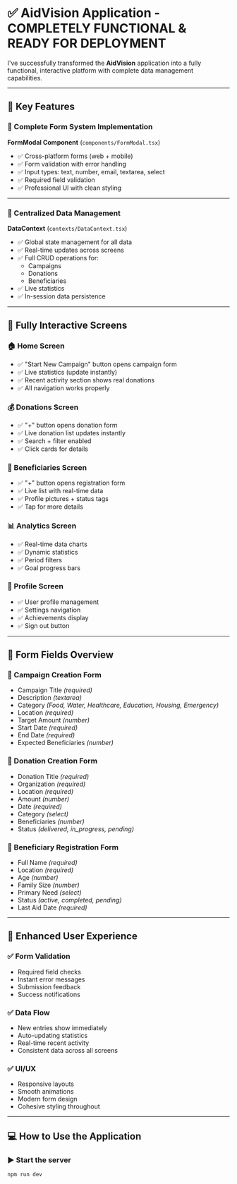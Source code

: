 # ✅ AidVision Application - COMPLETELY FUNCTIONAL & READY FOR DEPLOYMENT

I've successfully transformed the **AidVision** application into a fully functional, interactive platform with complete data management capabilities.

---

## 🚀 Key Features

### 🎯 Complete Form System Implementation

**FormModal Component** (`components/FormModal.tsx`)
- ✅ Cross-platform forms (web + mobile)
- ✅ Form validation with error handling
- ✅ Input types: text, number, email, textarea, select
- ✅ Required field validation
- ✅ Professional UI with clean styling

---

### 💾 Centralized Data Management

**DataContext** (`contexts/DataContext.tsx`)
- ✅ Global state management for all data
- ✅ Real-time updates across screens
- ✅ Full CRUD operations for:
  - Campaigns
  - Donations
  - Beneficiaries
- ✅ Live statistics
- ✅ In-session data persistence

---

## 📱 Fully Interactive Screens

### 🏠 Home Screen
- ✅ "Start New Campaign" button opens campaign form
- ✅ Live statistics (update instantly)
- ✅ Recent activity section shows real donations
- ✅ All navigation works properly

### 💰 Donations Screen
- ✅ "+" button opens donation form
- ✅ Live donation list updates instantly
- ✅ Search + filter enabled
- ✅ Click cards for details

### 👥 Beneficiaries Screen
- ✅ "+" button opens registration form
- ✅ Live list with real-time data
- ✅ Profile pictures + status tags
- ✅ Tap for more details

### 📊 Analytics Screen
- ✅ Real-time data charts
- ✅ Dynamic statistics
- ✅ Period filters
- ✅ Goal progress bars

### 🙋 Profile Screen
- ✅ User profile management
- ✅ Settings navigation
- ✅ Achievements display
- ✅ Sign out button

---

## 🔧 Form Fields Overview

### 📌 Campaign Creation Form
- Campaign Title *(required)*
- Description *(textarea)*
- Category *(Food, Water, Healthcare, Education, Housing, Emergency)*
- Location *(required)*
- Target Amount *(number)*
- Start Date *(required)*
- End Date *(required)*
- Expected Beneficiaries *(number)*

### 💸 Donation Creation Form
- Donation Title *(required)*
- Organization *(required)*
- Location *(required)*
- Amount *(number)*
- Date *(required)*
- Category *(select)*
- Beneficiaries *(number)*
- Status *(delivered, in_progress, pending)*

### 🧍 Beneficiary Registration Form
- Full Name *(required)*
- Location *(required)*
- Age *(number)*
- Family Size *(number)*
- Primary Need *(select)*
- Status *(active, completed, pending)*
- Last Aid Date *(required)*

---

## 🎨 Enhanced User Experience

### ✅ Form Validation
- Required field checks
- Instant error messages
- Submission feedback
- Success notifications

### ✅ Data Flow
- New entries show immediately
- Auto-updating statistics
- Real-time recent activity
- Consistent data across all screens

### ✅ UI/UX
- Responsive layouts
- Smooth animations
- Modern form design
- Cohesive styling throughout

---

## 💻 How to Use the Application

### ▶️ Start the server
```bash
npm run dev
